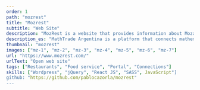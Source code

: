 ```yaml
---
order: 1
path: "mozrest"
title: "Mozrest"
subtitle: "Web Site"
description: "MozRest is a website that provides information about Mozart restaurants in Buenos Aires, Argentina."
description_es: "MathTrade Argentina is a platform that connects mathematicians with students from all over the world. We provide a platform where students can find mentors and teachers to help them with their mathematical studies."
thumbnail: "mozrest"
images: ["mz-1", "mz-2", "mz-3", "mz-4", "mz-5", "mz-6", "mz-7"]
url: "https://www.mozrest.com/"
urlText: "Open web site"
tags: ["Restaurants", "Food service", "Portal", "Connections"]
skills: ["Wordpress", "jQuery", "React JS", "SASS", JavaScript"]
github: "https://github.com/pablocazorla/mozrest"
---
```

